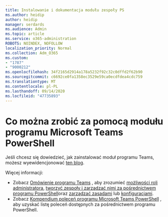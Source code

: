 ```yaml
---
title: Instalowanie i dokumentacja modułu zespoły PS
ms.author: heidip
author: heidip
manager: serdards
ms.audience: Admin
ms.topic: article
ms.service: o365-administration
ROBOTS: NOINDEX, NOFOLLOW
localization_priority: Normal
ms.collection: Adm_O365
ms.custom:
- "1787"
- "9000212"
ms.openlocfilehash: 34f2165d2914a178a5232f92c32c0dffd2f62b90
ms.sourcegitcommit: c6692ce0fa1358ec3529e59ca0ecdfdea4cdc759
ms.translationtype: MT
ms.contentlocale: pl-PL
ms.lasthandoff: 09/14/2020
ms.locfileid: "47735893"
---
```

# <a name="what-you-can-accomplish-with-microsoft-teams-powershell-module"></a>Co można zrobić za pomocą modułu programu Microsoft Teams PowerShell

Jeśli chcesz się dowiedzieć, jak zainstalować moduł programu Teams, możesz wyewidencjonować [ten blog](https://blogs.technet.microsoft.com/skypehybridguy/2017/11/07/microsoft-teams-powershell-support/).

Więcej informacji:

- Zobacz [Omówienie programu Teams](https://docs.microsoft.com/MicrosoftTeams/teams-powershell-overview) , aby zrozumieć [możliwości roli administratora](https://docs.microsoft.com/MicrosoftTeams/using-admin-roles), [tworzyć zespoły i zarządzać nimi za pośrednictwem programu PowerShell](https://docs.microsoft.com/MicrosoftTeams/teams-powershell-overview#creating-and-managing-teams-via-powershell)oraz [zarządzać zasadami](https://docs.microsoft.com/MicrosoftTeams/teams-powershell-overview#managing-policies-via-powershell) lub [konfiguracjami](https://docs.microsoft.com/MicrosoftTeams/teams-powershell-overview#managing-configurations-via-powershell). 
- Zobacz [Kompendium poleceń programu Microsoft Teams PowerShell](https://docs.microsoft.com/powershell/module/teams/?view=teams-ps) , aby uzyskać listę poleceń dostępnych za pośrednictwem programu PowerShell. 
